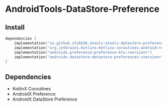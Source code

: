 # AndroidTools-DataStore-Preference

## Install

```kotlin
dependencies {
    implementation("io.github.xfy9326.atools:atools-datastore-preference:<version>")
    implementation("org.jetbrains.kotlinx:kotlinx-coroutines-android:<version>")
    implementation("androidx.preference:preference-ktx:<version>")
    implementation("androidx.datastore:datastore-preferences:<version>")
}
```

## Dependencies

- KotlinX Coroutines
- AndroidX Preference
- AndroidX DataStore Preference
